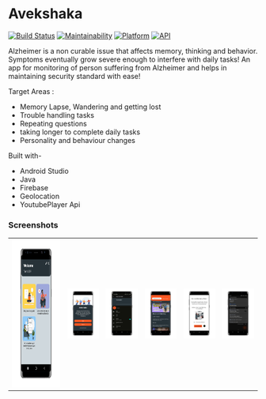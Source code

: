 # Avekshaka


[![Build Status](https://travis-ci.org/rob729/News-Feed.svg?branch=master)](https://travis-ci.org/rob729/News-Feed)
[![Maintainability](https://api.codeclimate.com/v1/badges/3cf040d355cfa3d4c3a4/maintainability)](https://codeclimate.com/github/rob729/News/maintainability)
[![Platform](https://img.shields.io/badge/platform-android-blue.svg)](http://developer.android.com/index.html)
[![API](https://img.shields.io/badge/API-20%2B-blue.svg?style=flat)](https://android-arsenal.com/api?level=20)

Alzheimer is a non curable issue that affects memory, thinking and behavior. Symptoms eventually grow severe enough to interfere with daily tasks!
An app for monitoring of person suffering from Alzheimer and helps in maintaining security standard with ease!

Target Areas :
- Memory Lapse, Wandering and getting lost
- Trouble handling tasks
- Repeating questions
- taking longer to complete daily tasks
- Personality and behaviour changes



Built with-
- Android Studio
- Java
- Firebase
- Geolocation
- YoutubePlayer Api

 
 ### Screenshots

      

<table>
        <tr>
           <td><img src = "https://github.com/Ishita03-Singh/Avekshaka/blob/master/avekshaka%20snapshots/1656184285606_100.PNG"  width="500" height="300"></td>
               <td><img src = "https://github.com/Ishita03-Singh/Avekshaka/blob/master/avekshaka%20snapshots/1656184460448_100.PNG" width="330"></td>
           <td><img src = "https://github.com/Ishita03-Singh/Avekshaka/blob/master/avekshaka%20snapshots/1656184295143_100.PNG"  width="330"></td>
           <td><img src = "https://github.com/Ishita03-Singh/Avekshaka/blob/master/avekshaka%20snapshots/1656184303090_100.PNG"  width="330"></td>
           <td><img src = "https://github.com/Ishita03-Singh/Avekshaka/blob/master/avekshaka%20snapshots/1656184313644_100.PNG" width="330"></td> 
         <td><img src = "https://github.com/Ishita03-Singh/Avekshaka/blob/master/avekshaka%20snapshots/1656184337942_100.PNG" width="330"></td>
            
        

</table>  

